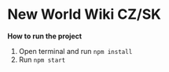 # New World Wiki CZ/SK

**How to run the project**
1. Open terminal and run `npm install`
2. Run `npm start`
